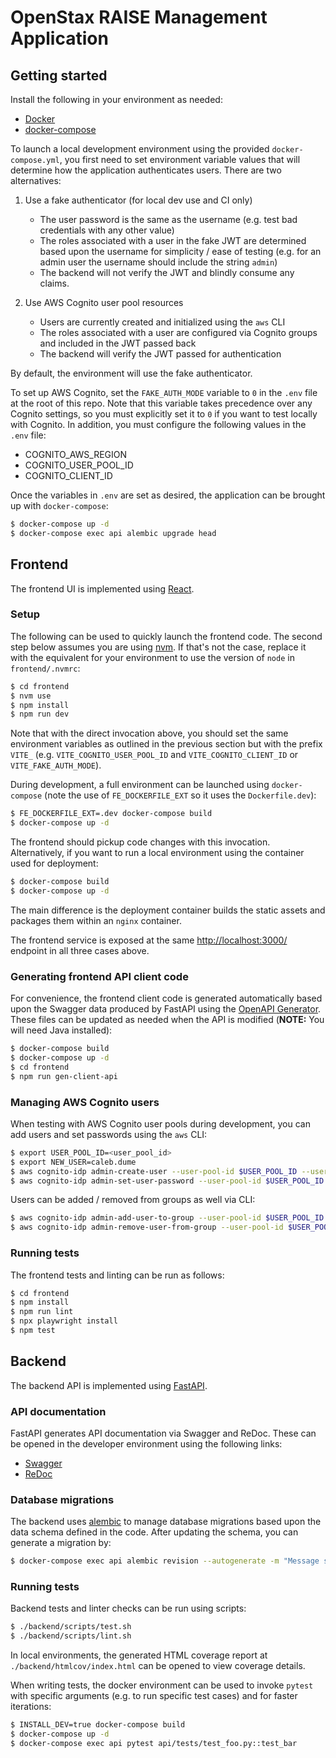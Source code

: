 # OpenStax RAISE Management Application

## Getting started

Install the following in your environment as needed:
* [Docker](https://docs.docker.com/engine/install/)
* [docker-compose](https://docs.docker.com/compose/install/)

To launch a local development environment using the provided `docker-compose.yml`, you first need to set environment variable values that will determine how the application authenticates users. There are two alternatives:

1. Use a fake authenticator (for local dev use and CI only)
    * The user password is the same as the username (e.g. test bad credentials with any other value)
    * The roles associated with a user in the fake JWT are determined based upon the username for simplicity / ease of testing (e.g. for an admin user the username should include the string `admin`)
    * The backend will not verify the JWT and blindly consume any claims.

2. Use AWS Cognito user pool resources
    * Users are currently created and initialized using the `aws` CLI
    * The roles associated with a user are configured via Cognito groups and included in the JWT passed back
    * The backend will verify the JWT passed for authentication

By default, the environment will use the fake authenticator.

To set up AWS Cognito, set the `FAKE_AUTH_MODE` variable to `0` in the `.env` file at the root of this repo. Note that this variable takes precedence over any Cognito settings, so you must explicitly set it to `0` if you want to test locally with Cognito. In addition, you must configure the following values in the `.env` file:

* COGNITO_AWS_REGION
* COGNITO_USER_POOL_ID
* COGNITO_CLIENT_ID

Once the variables in `.env` are set as desired, the application can be brought up with `docker-compose`:

```bash
$ docker-compose up -d
$ docker-compose exec api alembic upgrade head
```

## Frontend

The frontend UI is implemented using [React](https://reactjs.org/).

### Setup

The following can be used to quickly launch the frontend code. The second step below assumes you are using [nvm](https://nvm.sh/). If that's not the case, replace it with the equivalent for your environment to use the version of `node` in `frontend/.nvmrc`:

```bash
$ cd frontend
$ nvm use
$ npm install
$ npm run dev
```

Note that with the direct invocation above, you should set the same environment variables as outlined in the previous section but with the prefix `VITE_` (e.g. `VITE_COGNITO_USER_POOL_ID` and `VITE_COGNITO_CLIENT_ID` or `VITE_FAKE_AUTH_MODE`).

During development, a full environment can be launched using `docker-compose` (note the use of `FE_DOCKERFILE_EXT` so it uses the `Dockerfile.dev`):

```bash
$ FE_DOCKERFILE_EXT=.dev docker-compose build
$ docker-compose up -d
```

The frontend should pickup code changes with this invocation. Alternatively, if you want to run a local environment using the container used for deployment:

```bash
$ docker-compose build
$ docker-compose up -d
```

The main difference is the deployment container builds the static assets and packages them within an `nginx` container.

The frontend service is exposed at the same [http://localhost:3000/](http://localhost:3000/) endpoint in all three cases above.

### Generating frontend API client code

For convenience, the frontend client code is generated automatically based upon the Swagger data produced by FastAPI using the [OpenAPI Generator](https://github.com/OpenAPITools/openapi-generator). These files can be updated as needed when the API is modified (**NOTE:** You will need Java installed):

```bash
$ docker-compose build
$ docker-compose up -d
$ cd frontend
$ npm run gen-client-api
```

### Managing AWS Cognito users

When testing with AWS Cognito user pools during development, you can add users and set passwords using the `aws` CLI:

```bash
$ export USER_POOL_ID=<user_pool_id>
$ export NEW_USER=caleb.dume
$ aws cognito-idp admin-create-user --user-pool-id $USER_POOL_ID --username $NEW_USER
$ aws cognito-idp admin-set-user-password --user-pool-id $USER_POOL_ID --username $NEW_USER --password <password> --permanent
```

Users can be added / removed from groups as well via CLI:

```bash
$ aws cognito-idp admin-add-user-to-group --user-pool-id $USER_POOL_ID --username $NEW_USER --group-name <group>
$ aws cognito-idp admin-remove-user-from-group --user-pool-id $USER_POOL_ID --username $NEW_USER --group-name <group>
```

### Running tests

The frontend tests and linting can be run as follows:

```bash
$ cd frontend
$ npm install
$ npm run lint
$ npx playwright install
$ npm test
```

## Backend

The backend API is implemented using [FastAPI](https://fastapi.tiangolo.com).

### API documentation

FastAPI generates API documentation via Swagger and ReDoc. These can be opened in the developer environment using the following links:

* [Swagger](http://localhost:8000/docs)
* [ReDoc](http://localhost:8000/redoc)

### Database migrations

The backend uses [alembic](https://alembic.sqlalchemy.org) to manage database migrations based upon the data schema defined in the code. After updating the schema, you can generate a migration by:

```bash
$ docker-compose exec api alembic revision --autogenerate -m "Message string"
```

### Running tests

Backend tests and linter checks can be run using scripts:

```bash
$ ./backend/scripts/test.sh
$ ./backend/scripts/lint.sh
```

In local environments, the generated HTML coverage report at `./backend/htmlcov/index.html` can be opened to view coverage details.

When writing tests, the docker environment can be used to invoke `pytest` with specific arguments (e.g. to run specific test cases) and for faster iterations:

```bash
$ INSTALL_DEV=true docker-compose build
$ docker-compose up -d
$ docker-compose exec api pytest api/tests/test_foo.py::test_bar
```
